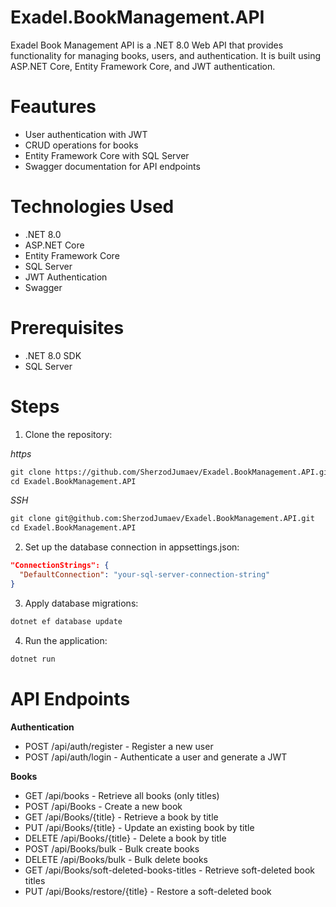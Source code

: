 # Exadel.BookManagement.API
Exadel Book Management API is a .NET 8.0 Web API that provides functionality for managing books, users, and authentication. It is built using ASP.NET Core, Entity Framework Core, and JWT authentication.
# Feautures
- User authentication with JWT
- CRUD operations for books
- Entity Framework Core with SQL Server
- Swagger documentation for API endpoints
# Technologies Used
- .NET 8.0
- ASP.NET Core
- Entity Framework Core
- SQL Server
- JWT Authentication
- Swagger
# Prerequisites
- .NET 8.0 SDK
- SQL Server
# Steps
1. Clone the repository:

*https*
```md
git clone https://github.com/SherzodJumaev/Exadel.BookManagement.API.git
cd Exadel.BookManagement.API
```
*SSH*
```md
git clone git@github.com:SherzodJumaev/Exadel.BookManagement.API.git
cd Exadel.BookManagement.API
```
2. Set up the database connection in appsettings.json:
```json
"ConnectionStrings": {
  "DefaultConnection": "your-sql-server-connection-string"
}
```
3. Apply database migrations:
```md
dotnet ef database update
```
4. Run the application:
```md
dotnet run
```
# API Endpoints
**Authentication**
- POST /api/auth/register - Register a new user
- POST /api/auth/login - Authenticate a user and generate a JWT

**Books**
- GET /api/books - Retrieve all books (only titles)
- POST /api/Books - Create a new book
- GET /api/Books/{title} - Retrieve a book by title
- PUT /api/Books/{title} - Update an existing book by title
- DELETE /api/Books/{title} - Delete a book by title
- POST /api/Books/bulk - Bulk create books
- DELETE /api/Books/bulk - Bulk delete books
- GET /api/Books/soft-deleted-books-titles - Retrieve soft-deleted book titles
- PUT /api/Books/restore/{title} - Restore a soft-deleted book
